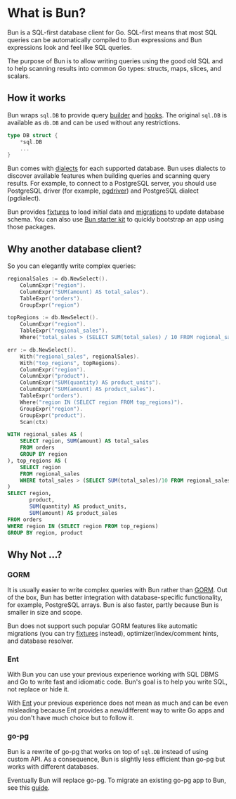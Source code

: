 # What is Bun?

Bun is a SQL-first database client for Go. SQL-first means that most SQL queries can be automatically compiled to Bun expressions and Bun expressions look and feel like SQL queries.

The purpose of Bun is to allow writing queries using the good old SQL and to help scanning results into common Go types: structs, maps, slices, and scalars.

## How it works

Bun wraps `sql.DB` to provide query [builder](queries.md) and [hooks](hooks.md). The original `sql.DB` is available as `db.DB` and can be used without any restrictions.

```go
type DB struct {
	*sql.DB
    ...
}
```

Bun comes with [dialects](drivers.md) for each supported database. Bun uses dialects to discover available features when building queries and scanning query results. For example, to connect to a PostgreSQL server, you should use PostgreSQL driver (for example, [pgdriver](https://github.com/uptrace/bun/tree/master/driver/pgdriver)) and PostgreSQL dialect (pgdialect).

Bun provides [fixtures](fixtures.md) to load initial data and [migrations](migrations.md) to update database schema. You can also use [Bun starter kit](starter-kit.md) to quickly bootstrap an app using those packages.

## Why another database client?

So you can elegantly write complex queries:

```go
regionalSales := db.NewSelect().
	ColumnExpr("region").
	ColumnExpr("SUM(amount) AS total_sales").
	TableExpr("orders").
	GroupExpr("region")

topRegions := db.NewSelect().
	ColumnExpr("region").
	TableExpr("regional_sales").
	Where("total_sales > (SELECT SUM(total_sales) / 10 FROM regional_sales)")

err := db.NewSelect().
	With("regional_sales", regionalSales).
	With("top_regions", topRegions).
	ColumnExpr("region").
	ColumnExpr("product").
	ColumnExpr("SUM(quantity) AS product_units").
	ColumnExpr("SUM(amount) AS product_sales").
	TableExpr("orders").
	Where("region IN (SELECT region FROM top_regions)").
	GroupExpr("region").
	GroupExpr("product").
	Scan(ctx)
```

```sql
WITH regional_sales AS (
    SELECT region, SUM(amount) AS total_sales
    FROM orders
    GROUP BY region
), top_regions AS (
    SELECT region
    FROM regional_sales
    WHERE total_sales > (SELECT SUM(total_sales)/10 FROM regional_sales)
)
SELECT region,
       product,
       SUM(quantity) AS product_units,
       SUM(amount) AS product_sales
FROM orders
WHERE region IN (SELECT region FROM top_regions)
GROUP BY region, product
```

## Why Not ...?

### GORM

It is usually easier to write complex queries with Bun rather than [GORM](https://gorm.io/). Out of the box, Bun has better integration with database-specific functionality, for example, PostgreSQL arrays. Bun is also faster, partly because Bun is smaller in size and scope.

Bun does not support such popular GORM features like automatic migrations (you can try [fixtures](fixtures.md) instead), optimizer/index/comment hints, and database resolver.

### Ent

With Bun you can use your previous experience working with SQL DBMS and Go to write fast and idiomatic code. Bun's goal is to help you write SQL, not replace or hide it.

With [Ent](https://entgo.io/) your previous experience does not mean as much and can be even misleading because Ent provides a new/different way to write Go apps and you don't have much choice but to follow it.

### go-pg

Bun is a rewrite of go-pg that works on top of `sql.DB` instead of using custom API. As a consequence, Bun is slightly less efficient than go-pg but works with different databases.

Eventually Bun will replace go-pg. To migrate an existing go-pg app to Bun, see this [guide](pg-migration.md).
